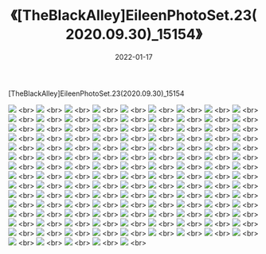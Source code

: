 ﻿---
layout: post
title:  《[TheBlackAlley]EileenPhotoSet.23(2020.09.30)_15154》
date:   2022-01-17
img: http://imgx.orgx.ga/漏D/2022/[TheBlackAlley]EileenPhotoSet.23(2020.09.30)_15154/000.jpg
categories: [美女, 清纯, 唯美]
---

[TheBlackAlley]EileenPhotoSet.23(2020.09.30)_15154

  ![](http://imgx.orgx.ga/漏D/2022/[TheBlackAlley]EileenPhotoSet.23(2020.09.30)_15154/001.jpg) <br> ![](http://imgx.orgx.ga/漏D/2022/[TheBlackAlley]EileenPhotoSet.23(2020.09.30)_15154/002.jpg) <br> ![](http://imgx.orgx.ga/漏D/2022/[TheBlackAlley]EileenPhotoSet.23(2020.09.30)_15154/003.jpg) <br> ![](http://imgx.orgx.ga/漏D/2022/[TheBlackAlley]EileenPhotoSet.23(2020.09.30)_15154/004.jpg) <br> ![](http://imgx.orgx.ga/漏D/2022/[TheBlackAlley]EileenPhotoSet.23(2020.09.30)_15154/005.jpg) <br> ![](http://imgx.orgx.ga/漏D/2022/[TheBlackAlley]EileenPhotoSet.23(2020.09.30)_15154/006.jpg) <br> ![](http://imgx.orgx.ga/漏D/2022/[TheBlackAlley]EileenPhotoSet.23(2020.09.30)_15154/007.jpg) <br> ![](http://imgx.orgx.ga/漏D/2022/[TheBlackAlley]EileenPhotoSet.23(2020.09.30)_15154/008.jpg) <br> ![](http://imgx.orgx.ga/漏D/2022/[TheBlackAlley]EileenPhotoSet.23(2020.09.30)_15154/009.jpg) <br> ![](http://imgx.orgx.ga/漏D/2022/[TheBlackAlley]EileenPhotoSet.23(2020.09.30)_15154/010.jpg) <br> ![](http://imgx.orgx.ga/漏D/2022/[TheBlackAlley]EileenPhotoSet.23(2020.09.30)_15154/011.jpg) <br> ![](http://imgx.orgx.ga/漏D/2022/[TheBlackAlley]EileenPhotoSet.23(2020.09.30)_15154/012.jpg) <br> ![](http://imgx.orgx.ga/漏D/2022/[TheBlackAlley]EileenPhotoSet.23(2020.09.30)_15154/013.jpg) <br> ![](http://imgx.orgx.ga/漏D/2022/[TheBlackAlley]EileenPhotoSet.23(2020.09.30)_15154/014.jpg) <br> ![](http://imgx.orgx.ga/漏D/2022/[TheBlackAlley]EileenPhotoSet.23(2020.09.30)_15154/015.jpg) <br> ![](http://imgx.orgx.ga/漏D/2022/[TheBlackAlley]EileenPhotoSet.23(2020.09.30)_15154/016.jpg) <br> ![](http://imgx.orgx.ga/漏D/2022/[TheBlackAlley]EileenPhotoSet.23(2020.09.30)_15154/017.jpg) <br> ![](http://imgx.orgx.ga/漏D/2022/[TheBlackAlley]EileenPhotoSet.23(2020.09.30)_15154/018.jpg) <br> ![](http://imgx.orgx.ga/漏D/2022/[TheBlackAlley]EileenPhotoSet.23(2020.09.30)_15154/019.jpg) <br> ![](http://imgx.orgx.ga/漏D/2022/[TheBlackAlley]EileenPhotoSet.23(2020.09.30)_15154/020.jpg) <br> ![](http://imgx.orgx.ga/漏D/2022/[TheBlackAlley]EileenPhotoSet.23(2020.09.30)_15154/021.jpg) <br> ![](http://imgx.orgx.ga/漏D/2022/[TheBlackAlley]EileenPhotoSet.23(2020.09.30)_15154/022.jpg) <br> ![](http://imgx.orgx.ga/漏D/2022/[TheBlackAlley]EileenPhotoSet.23(2020.09.30)_15154/023.jpg) <br> ![](http://imgx.orgx.ga/漏D/2022/[TheBlackAlley]EileenPhotoSet.23(2020.09.30)_15154/024.jpg) <br> ![](http://imgx.orgx.ga/漏D/2022/[TheBlackAlley]EileenPhotoSet.23(2020.09.30)_15154/025.jpg) <br> ![](http://imgx.orgx.ga/漏D/2022/[TheBlackAlley]EileenPhotoSet.23(2020.09.30)_15154/026.jpg) <br> ![](http://imgx.orgx.ga/漏D/2022/[TheBlackAlley]EileenPhotoSet.23(2020.09.30)_15154/027.jpg) <br> ![](http://imgx.orgx.ga/漏D/2022/[TheBlackAlley]EileenPhotoSet.23(2020.09.30)_15154/028.jpg) <br> ![](http://imgx.orgx.ga/漏D/2022/[TheBlackAlley]EileenPhotoSet.23(2020.09.30)_15154/029.jpg) <br> ![](http://imgx.orgx.ga/漏D/2022/[TheBlackAlley]EileenPhotoSet.23(2020.09.30)_15154/030.jpg) <br> ![](http://imgx.orgx.ga/漏D/2022/[TheBlackAlley]EileenPhotoSet.23(2020.09.30)_15154/031.jpg) <br> ![](http://imgx.orgx.ga/漏D/2022/[TheBlackAlley]EileenPhotoSet.23(2020.09.30)_15154/032.jpg) <br> ![](http://imgx.orgx.ga/漏D/2022/[TheBlackAlley]EileenPhotoSet.23(2020.09.30)_15154/033.jpg) <br> ![](http://imgx.orgx.ga/漏D/2022/[TheBlackAlley]EileenPhotoSet.23(2020.09.30)_15154/034.jpg) <br> ![](http://imgx.orgx.ga/漏D/2022/[TheBlackAlley]EileenPhotoSet.23(2020.09.30)_15154/035.jpg) <br> ![](http://imgx.orgx.ga/漏D/2022/[TheBlackAlley]EileenPhotoSet.23(2020.09.30)_15154/036.jpg) <br> ![](http://imgx.orgx.ga/漏D/2022/[TheBlackAlley]EileenPhotoSet.23(2020.09.30)_15154/037.jpg) <br> ![](http://imgx.orgx.ga/漏D/2022/[TheBlackAlley]EileenPhotoSet.23(2020.09.30)_15154/038.jpg) <br> ![](http://imgx.orgx.ga/漏D/2022/[TheBlackAlley]EileenPhotoSet.23(2020.09.30)_15154/039.jpg) <br> ![](http://imgx.orgx.ga/漏D/2022/[TheBlackAlley]EileenPhotoSet.23(2020.09.30)_15154/040.jpg) <br> ![](http://imgx.orgx.ga/漏D/2022/[TheBlackAlley]EileenPhotoSet.23(2020.09.30)_15154/041.jpg) <br> ![](http://imgx.orgx.ga/漏D/2022/[TheBlackAlley]EileenPhotoSet.23(2020.09.30)_15154/042.jpg) <br> ![](http://imgx.orgx.ga/漏D/2022/[TheBlackAlley]EileenPhotoSet.23(2020.09.30)_15154/043.jpg) <br> ![](http://imgx.orgx.ga/漏D/2022/[TheBlackAlley]EileenPhotoSet.23(2020.09.30)_15154/044.jpg) <br> ![](http://imgx.orgx.ga/漏D/2022/[TheBlackAlley]EileenPhotoSet.23(2020.09.30)_15154/045.jpg) <br> ![](http://imgx.orgx.ga/漏D/2022/[TheBlackAlley]EileenPhotoSet.23(2020.09.30)_15154/046.jpg) <br> ![](http://imgx.orgx.ga/漏D/2022/[TheBlackAlley]EileenPhotoSet.23(2020.09.30)_15154/047.jpg) <br> ![](http://imgx.orgx.ga/漏D/2022/[TheBlackAlley]EileenPhotoSet.23(2020.09.30)_15154/048.jpg) <br> ![](http://imgx.orgx.ga/漏D/2022/[TheBlackAlley]EileenPhotoSet.23(2020.09.30)_15154/049.jpg) <br> ![](http://imgx.orgx.ga/漏D/2022/[TheBlackAlley]EileenPhotoSet.23(2020.09.30)_15154/050.jpg) <br> ![](http://imgx.orgx.ga/漏D/2022/[TheBlackAlley]EileenPhotoSet.23(2020.09.30)_15154/051.jpg) <br> ![](http://imgx.orgx.ga/漏D/2022/[TheBlackAlley]EileenPhotoSet.23(2020.09.30)_15154/052.jpg) <br> ![](http://imgx.orgx.ga/漏D/2022/[TheBlackAlley]EileenPhotoSet.23(2020.09.30)_15154/053.jpg) <br> ![](http://imgx.orgx.ga/漏D/2022/[TheBlackAlley]EileenPhotoSet.23(2020.09.30)_15154/054.jpg) <br> ![](http://imgx.orgx.ga/漏D/2022/[TheBlackAlley]EileenPhotoSet.23(2020.09.30)_15154/055.jpg) <br> ![](http://imgx.orgx.ga/漏D/2022/[TheBlackAlley]EileenPhotoSet.23(2020.09.30)_15154/056.jpg) <br> ![](http://imgx.orgx.ga/漏D/2022/[TheBlackAlley]EileenPhotoSet.23(2020.09.30)_15154/057.jpg) <br> ![](http://imgx.orgx.ga/漏D/2022/[TheBlackAlley]EileenPhotoSet.23(2020.09.30)_15154/058.jpg) <br> ![](http://imgx.orgx.ga/漏D/2022/[TheBlackAlley]EileenPhotoSet.23(2020.09.30)_15154/059.jpg) <br> ![](http://imgx.orgx.ga/漏D/2022/[TheBlackAlley]EileenPhotoSet.23(2020.09.30)_15154/060.jpg) <br> ![](http://imgx.orgx.ga/漏D/2022/[TheBlackAlley]EileenPhotoSet.23(2020.09.30)_15154/061.jpg) <br> ![](http://imgx.orgx.ga/漏D/2022/[TheBlackAlley]EileenPhotoSet.23(2020.09.30)_15154/062.jpg) <br> ![](http://imgx.orgx.ga/漏D/2022/[TheBlackAlley]EileenPhotoSet.23(2020.09.30)_15154/063.jpg) <br> ![](http://imgx.orgx.ga/漏D/2022/[TheBlackAlley]EileenPhotoSet.23(2020.09.30)_15154/064.jpg) <br> ![](http://imgx.orgx.ga/漏D/2022/[TheBlackAlley]EileenPhotoSet.23(2020.09.30)_15154/065.jpg) <br> ![](http://imgx.orgx.ga/漏D/2022/[TheBlackAlley]EileenPhotoSet.23(2020.09.30)_15154/066.jpg) <br> ![](http://imgx.orgx.ga/漏D/2022/[TheBlackAlley]EileenPhotoSet.23(2020.09.30)_15154/067.jpg) <br> ![](http://imgx.orgx.ga/漏D/2022/[TheBlackAlley]EileenPhotoSet.23(2020.09.30)_15154/068.jpg) <br> ![](http://imgx.orgx.ga/漏D/2022/[TheBlackAlley]EileenPhotoSet.23(2020.09.30)_15154/069.jpg) <br> ![](http://imgx.orgx.ga/漏D/2022/[TheBlackAlley]EileenPhotoSet.23(2020.09.30)_15154/070.jpg) <br> ![](http://imgx.orgx.ga/漏D/2022/[TheBlackAlley]EileenPhotoSet.23(2020.09.30)_15154/071.jpg) <br> ![](http://imgx.orgx.ga/漏D/2022/[TheBlackAlley]EileenPhotoSet.23(2020.09.30)_15154/072.jpg) <br> ![](http://imgx.orgx.ga/漏D/2022/[TheBlackAlley]EileenPhotoSet.23(2020.09.30)_15154/073.jpg) <br> ![](http://imgx.orgx.ga/漏D/2022/[TheBlackAlley]EileenPhotoSet.23(2020.09.30)_15154/074.jpg) <br> ![](http://imgx.orgx.ga/漏D/2022/[TheBlackAlley]EileenPhotoSet.23(2020.09.30)_15154/075.jpg) <br> ![](http://imgx.orgx.ga/漏D/2022/[TheBlackAlley]EileenPhotoSet.23(2020.09.30)_15154/076.jpg) <br> ![](http://imgx.orgx.ga/漏D/2022/[TheBlackAlley]EileenPhotoSet.23(2020.09.30)_15154/077.jpg) <br> ![](http://imgx.orgx.ga/漏D/2022/[TheBlackAlley]EileenPhotoSet.23(2020.09.30)_15154/078.jpg) <br> ![](http://imgx.orgx.ga/漏D/2022/[TheBlackAlley]EileenPhotoSet.23(2020.09.30)_15154/079.jpg) <br> ![](http://imgx.orgx.ga/漏D/2022/[TheBlackAlley]EileenPhotoSet.23(2020.09.30)_15154/080.jpg) <br> ![](http://imgx.orgx.ga/漏D/2022/[TheBlackAlley]EileenPhotoSet.23(2020.09.30)_15154/081.jpg) <br> ![](http://imgx.orgx.ga/漏D/2022/[TheBlackAlley]EileenPhotoSet.23(2020.09.30)_15154/082.jpg) <br> ![](http://imgx.orgx.ga/漏D/2022/[TheBlackAlley]EileenPhotoSet.23(2020.09.30)_15154/083.jpg) <br> ![](http://imgx.orgx.ga/漏D/2022/[TheBlackAlley]EileenPhotoSet.23(2020.09.30)_15154/084.jpg) <br> ![](http://imgx.orgx.ga/漏D/2022/[TheBlackAlley]EileenPhotoSet.23(2020.09.30)_15154/085.jpg) <br> ![](http://imgx.orgx.ga/漏D/2022/[TheBlackAlley]EileenPhotoSet.23(2020.09.30)_15154/086.jpg) <br> ![](http://imgx.orgx.ga/漏D/2022/[TheBlackAlley]EileenPhotoSet.23(2020.09.30)_15154/087.jpg) <br> ![](http://imgx.orgx.ga/漏D/2022/[TheBlackAlley]EileenPhotoSet.23(2020.09.30)_15154/088.jpg) <br> ![](http://imgx.orgx.ga/漏D/2022/[TheBlackAlley]EileenPhotoSet.23(2020.09.30)_15154/089.jpg) <br> ![](http://imgx.orgx.ga/漏D/2022/[TheBlackAlley]EileenPhotoSet.23(2020.09.30)_15154/090.jpg) <br> ![](http://imgx.orgx.ga/漏D/2022/[TheBlackAlley]EileenPhotoSet.23(2020.09.30)_15154/091.jpg) <br> ![](http://imgx.orgx.ga/漏D/2022/[TheBlackAlley]EileenPhotoSet.23(2020.09.30)_15154/092.jpg) <br> ![](http://imgx.orgx.ga/漏D/2022/[TheBlackAlley]EileenPhotoSet.23(2020.09.30)_15154/093.jpg) <br> ![](http://imgx.orgx.ga/漏D/2022/[TheBlackAlley]EileenPhotoSet.23(2020.09.30)_15154/094.jpg) <br> ![](http://imgx.orgx.ga/漏D/2022/[TheBlackAlley]EileenPhotoSet.23(2020.09.30)_15154/095.jpg) <br> ![](http://imgx.orgx.ga/漏D/2022/[TheBlackAlley]EileenPhotoSet.23(2020.09.30)_15154/096.jpg) <br> ![](http://imgx.orgx.ga/漏D/2022/[TheBlackAlley]EileenPhotoSet.23(2020.09.30)_15154/097.jpg) <br> ![](http://imgx.orgx.ga/漏D/2022/[TheBlackAlley]EileenPhotoSet.23(2020.09.30)_15154/098.jpg) <br> ![](http://imgx.orgx.ga/漏D/2022/[TheBlackAlley]EileenPhotoSet.23(2020.09.30)_15154/099.jpg) <br> ![](http://imgx.orgx.ga/漏D/2022/[TheBlackAlley]EileenPhotoSet.23(2020.09.30)_15154/100.jpg) <br> ![](http://imgx.orgx.ga/漏D/2022/[TheBlackAlley]EileenPhotoSet.23(2020.09.30)_15154/101.jpg) <br> ![](http://imgx.orgx.ga/漏D/2022/[TheBlackAlley]EileenPhotoSet.23(2020.09.30)_15154/102.jpg) <br> ![](http://imgx.orgx.ga/漏D/2022/[TheBlackAlley]EileenPhotoSet.23(2020.09.30)_15154/103.jpg) <br> ![](http://imgx.orgx.ga/漏D/2022/[TheBlackAlley]EileenPhotoSet.23(2020.09.30)_15154/104.jpg) <br> ![](http://imgx.orgx.ga/漏D/2022/[TheBlackAlley]EileenPhotoSet.23(2020.09.30)_15154/105.jpg) <br> ![](http://imgx.orgx.ga/漏D/2022/[TheBlackAlley]EileenPhotoSet.23(2020.09.30)_15154/106.jpg) <br> ![](http://imgx.orgx.ga/漏D/2022/[TheBlackAlley]EileenPhotoSet.23(2020.09.30)_15154/107.jpg) <br> ![](http://imgx.orgx.ga/漏D/2022/[TheBlackAlley]EileenPhotoSet.23(2020.09.30)_15154/108.jpg) <br> ![](http://imgx.orgx.ga/漏D/2022/[TheBlackAlley]EileenPhotoSet.23(2020.09.30)_15154/109.jpg) <br> ![](http://imgx.orgx.ga/漏D/2022/[TheBlackAlley]EileenPhotoSet.23(2020.09.30)_15154/110.jpg) <br> ![](http://imgx.orgx.ga/漏D/2022/[TheBlackAlley]EileenPhotoSet.23(2020.09.30)_15154/111.jpg) <br> ![](http://imgx.orgx.ga/漏D/2022/[TheBlackAlley]EileenPhotoSet.23(2020.09.30)_15154/112.jpg) <br> ![](http://imgx.orgx.ga/漏D/2022/[TheBlackAlley]EileenPhotoSet.23(2020.09.30)_15154/113.jpg) <br> ![](http://imgx.orgx.ga/漏D/2022/[TheBlackAlley]EileenPhotoSet.23(2020.09.30)_15154/114.jpg) <br> ![](http://imgx.orgx.ga/漏D/2022/[TheBlackAlley]EileenPhotoSet.23(2020.09.30)_15154/115.jpg) <br> ![](http://imgx.orgx.ga/漏D/2022/[TheBlackAlley]EileenPhotoSet.23(2020.09.30)_15154/116.jpg) <br> ![](http://imgx.orgx.ga/漏D/2022/[TheBlackAlley]EileenPhotoSet.23(2020.09.30)_15154/117.jpg) <br> ![](http://imgx.orgx.ga/漏D/2022/[TheBlackAlley]EileenPhotoSet.23(2020.09.30)_15154/118.jpg) <br> ![](http://imgx.orgx.ga/漏D/2022/[TheBlackAlley]EileenPhotoSet.23(2020.09.30)_15154/119.jpg) <br> ![](http://imgx.orgx.ga/漏D/2022/[TheBlackAlley]EileenPhotoSet.23(2020.09.30)_15154/120.jpg) <br> ![](http://imgx.orgx.ga/漏D/2022/[TheBlackAlley]EileenPhotoSet.23(2020.09.30)_15154/121.jpg) <br> ![](http://imgx.orgx.ga/漏D/2022/[TheBlackAlley]EileenPhotoSet.23(2020.09.30)_15154/122.jpg) <br> ![](http://imgx.orgx.ga/漏D/2022/[TheBlackAlley]EileenPhotoSet.23(2020.09.30)_15154/123.jpg) <br> ![](http://imgx.orgx.ga/漏D/2022/[TheBlackAlley]EileenPhotoSet.23(2020.09.30)_15154/124.jpg) <br> ![](http://imgx.orgx.ga/漏D/2022/[TheBlackAlley]EileenPhotoSet.23(2020.09.30)_15154/125.jpg) <br> ![](http://imgx.orgx.ga/漏D/2022/[TheBlackAlley]EileenPhotoSet.23(2020.09.30)_15154/126.jpg) <br> ![](http://imgx.orgx.ga/漏D/2022/[TheBlackAlley]EileenPhotoSet.23(2020.09.30)_15154/127.jpg) <br> ![](http://imgx.orgx.ga/漏D/2022/[TheBlackAlley]EileenPhotoSet.23(2020.09.30)_15154/128.jpg) <br> ![](http://imgx.orgx.ga/漏D/2022/[TheBlackAlley]EileenPhotoSet.23(2020.09.30)_15154/129.jpg) <br> ![](http://imgx.orgx.ga/漏D/2022/[TheBlackAlley]EileenPhotoSet.23(2020.09.30)_15154/130.jpg) <br> ![](http://imgx.orgx.ga/漏D/2022/[TheBlackAlley]EileenPhotoSet.23(2020.09.30)_15154/131.jpg) <br>